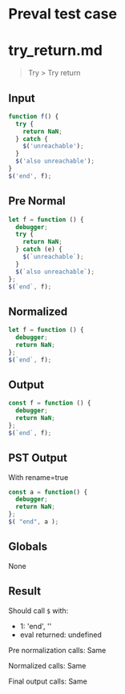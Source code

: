 # Preval test case

# try_return.md

> Try > Try return
>
>

## Input

`````js filename=intro
function f() {
  try {
    return NaN;
  } catch {
    $('unreachable');
  }
  $('also unreachable');
}
$('end', f);
`````

## Pre Normal


`````js filename=intro
let f = function () {
  debugger;
  try {
    return NaN;
  } catch (e) {
    $(`unreachable`);
  }
  $(`also unreachable`);
};
$(`end`, f);
`````

## Normalized


`````js filename=intro
let f = function () {
  debugger;
  return NaN;
};
$(`end`, f);
`````

## Output


`````js filename=intro
const f = function () {
  debugger;
  return NaN;
};
$(`end`, f);
`````

## PST Output

With rename=true

`````js filename=intro
const a = function() {
  debugger;
  return NaN;
};
$( "end", a );
`````

## Globals

None

## Result

Should call `$` with:
 - 1: 'end', '<function>'
 - eval returned: undefined

Pre normalization calls: Same

Normalized calls: Same

Final output calls: Same

